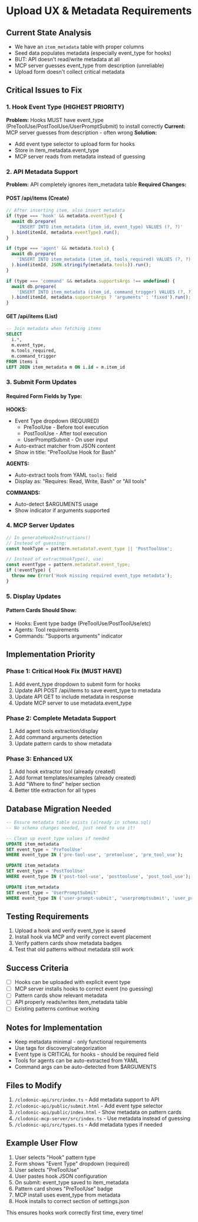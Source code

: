 # Upload UX & Metadata Requirements

## Current State Analysis
- We have an `item_metadata` table with proper columns
- Seed data populates metadata (especially event_type for hooks)
- BUT: API doesn't read/write metadata at all
- MCP server guesses event_type from description (unreliable)
- Upload form doesn't collect critical metadata

## Critical Issues to Fix

### 1. Hook Event Type (HIGHEST PRIORITY)
**Problem:** Hooks MUST have event_type (PreToolUse/PostToolUse/UserPromptSubmit) to install correctly
**Current:** MCP server guesses from description - often wrong
**Solution:** 
- Add event type selector to upload form for hooks
- Store in item_metadata.event_type
- MCP server reads from metadata instead of guessing

### 2. API Metadata Support
**Problem:** API completely ignores item_metadata table
**Required Changes:**

#### POST /api/items (Create)
```javascript
// After inserting item, also insert metadata
if (type === 'hook' && metadata.eventType) {
  await db.prepare(
    'INSERT INTO item_metadata (item_id, event_type) VALUES (?, ?)'
  ).bind(itemId, metadata.eventType).run();
}

if (type === 'agent' && metadata.tools) {
  await db.prepare(
    'INSERT INTO item_metadata (item_id, tools_required) VALUES (?, ?)'
  ).bind(itemId, JSON.stringify(metadata.tools)).run();
}

if (type === 'command' && metadata.supportsArgs !== undefined) {
  await db.prepare(
    'INSERT INTO item_metadata (item_id, command_trigger) VALUES (?, ?)'
  ).bind(itemId, metadata.supportsArgs ? 'arguments' : 'fixed').run();
}
```

#### GET /api/items (List)
```sql
-- Join metadata when fetching items
SELECT 
  i.*,
  m.event_type,
  m.tools_required,
  m.command_trigger
FROM items i
LEFT JOIN item_metadata m ON i.id = m.item_id
```

### 3. Submit Form Updates

#### Required Form Fields by Type:

**HOOKS:**
- Event Type dropdown (REQUIRED)
  - PreToolUse - Before tool execution
  - PostToolUse - After tool execution  
  - UserPromptSubmit - On user input
- Auto-extract matcher from JSON content
- Show in title: "PreToolUse Hook for Bash"

**AGENTS:**
- Auto-extract tools from YAML `tools:` field
- Display as: "Requires: Read, Write, Bash" or "All tools"

**COMMANDS:**
- Auto-detect $ARGUMENTS usage
- Show indicator if arguments supported

### 4. MCP Server Updates

```typescript
// In generateHookInstructions()
// Instead of guessing:
const hookType = pattern.metadata?.event_type || 'PostToolUse';

// Instead of extractHookType(), use:
const eventType = pattern.metadata?.event_type;
if (!eventType) {
  throw new Error('Hook missing required event_type metadata');
}
```

### 5. Display Updates

#### Pattern Cards Should Show:
- Hooks: Event type badge (PreToolUse/PostToolUse/etc)
- Agents: Tool requirements
- Commands: "Supports arguments" indicator

## Implementation Priority

### Phase 1: Critical Hook Fix (MUST HAVE)
1. Add event_type dropdown to submit form for hooks
2. Update API POST /api/items to save event_type to metadata
3. Update API GET to include metadata in response
4. Update MCP server to use metadata.event_type

### Phase 2: Complete Metadata Support
1. Add agent tools extraction/display
2. Add command arguments detection
3. Update pattern cards to show metadata

### Phase 3: Enhanced UX
1. Add hook extractor tool (already created)
2. Add format templates/examples (already created)
3. Add "Where to find" helper section
4. Better title extraction for all types

## Database Migration Needed

```sql
-- Ensure metadata table exists (already in schema.sql)
-- No schema changes needed, just need to use it!

-- Clean up event_type values if needed
UPDATE item_metadata 
SET event_type = 'PreToolUse' 
WHERE event_type IN ('pre-tool-use', 'pretooluse', 'pre_tool_use');

UPDATE item_metadata 
SET event_type = 'PostToolUse' 
WHERE event_type IN ('post-tool-use', 'posttooluse', 'post_tool_use');

UPDATE item_metadata 
SET event_type = 'UserPromptSubmit' 
WHERE event_type IN ('user-prompt-submit', 'userpromptsubmit', 'user_prompt_submit');
```

## Testing Requirements

1. Upload a hook and verify event_type is saved
2. Install hook via MCP and verify correct event placement
3. Verify pattern cards show metadata badges
4. Test that old patterns without metadata still work

## Success Criteria

- [ ] Hooks can be uploaded with explicit event type
- [ ] MCP server installs hooks to correct event (no guessing)
- [ ] Pattern cards show relevant metadata
- [ ] API properly reads/writes item_metadata table
- [ ] Existing patterns continue working

## Notes for Implementation

- Keep metadata minimal - only functional requirements
- Use tags for discovery/categorization  
- Event type is CRITICAL for hooks - should be required field
- Tools for agents can be auto-extracted from YAML
- Command args can be auto-detected from $ARGUMENTS

## Files to Modify

1. `/clodonic-api/src/index.ts` - Add metadata support to API
2. `/clodonic-api/public/submit.html` - Add event type selector
3. `/clodonic-api/public/index.html` - Show metadata on pattern cards
4. `/clodonic-mcp-server/src/index.ts` - Use metadata instead of guessing
5. `/clodonic-api/src/types.ts` - Add metadata types if needed

## Example User Flow

1. User selects "Hook" pattern type
2. Form shows "Event Type" dropdown (required)
3. User selects "PreToolUse"
4. User pastes hook JSON configuration
5. On submit: event_type saved to item_metadata
6. Pattern card shows "PreToolUse" badge
7. MCP install uses event_type from metadata
8. Hook installs to correct section of settings.json

This ensures hooks work correctly first time, every time!